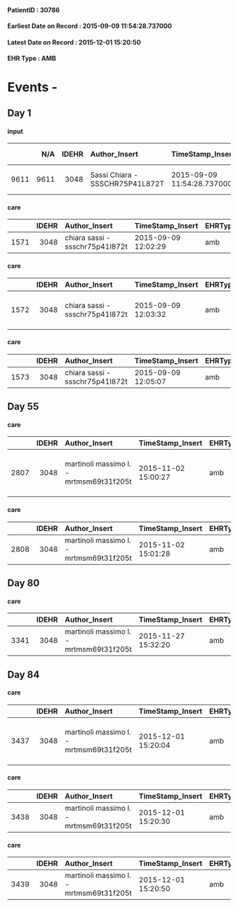
#### PatientID : 30786
#### Earliest Date on Record : 2015-09-09 11:54:28.737000
#### Latest Date on Record : 2015-12-01 15:20:50
#### EHR Type : AMB

# Events - 

## Day 1

#### input
|      |    N/A |   IDEHR | Author_Insert                   | TimeStamp_Insert           | EHRType   |   PatientID |   IDDigitalSignDocument | persone_vicine   |   Unnamed: 0_x.1 |   IDANAMNESI_SOCIALE | Patient   | FamigliaAltro   | Paziente_T   | FamigliaAltro_T   |   Non_Rilevabile_x.1 | Note_Non_Rilevabile_x.1   | opt_Problemi   | chk_contr_sintomi   | chk_competenza                                 | opt_paziente_a   | opt_famiglia_a   | opt_adeguatezza   | opt_paziente_solo   | opt_presente_assente   | Caregiver_principale   | opt_risorse_ec   | opt_paziente_psi   | opt_Ins_vol   | opt_inv_civile   |   invalidita_perc | Needs               | Domestic partnership   | opt_indennita_acc   | opt_famiglia_psi   |
|-----:|-------:|--------:|:--------------------------------|:---------------------------|:----------|------------:|------------------------:|:-----------------|-----------------:|---------------------:|:----------|:----------------|:-------------|:------------------|---------------------:|:--------------------------|:---------------|:--------------------|:-----------------------------------------------|:-----------------|:-----------------|:------------------|:--------------------|:-----------------------|:-----------------------|:-----------------|:-------------------|:--------------|:-----------------|------------------:|:--------------------|:-----------------------|:--------------------|:-------------------|
| 9611 |   9611 |    3048 | Sassi Chiara - SSSCHR75P41L872T | 2015-09-09 11:54:28.737000 | AMB       |       30786 |                  133356 | N/A              |             1361 |                  921 | Si#1      | Si#1            | No#0         | Si#1              |                    0 | NR                        | No#0           | controllo sintomi#0 | competenza/capacit√† assistenziale caregiver#0 | Indefinite#2     | Congruenti#1     | Da valutare#2     | No#0                | Presente#1             | wife                   | Adeguate#1       | No#0               | No#0          | Si#1             |               100 | Clinici#0;Sociali#1 | Coniuge/Convivente#0   | No#0                | S√¨#1              |

#### care
|      |   IDEHR | Author_Insert                   | TimeStamp_Insert    | EHRType   |   PatientID |   IDGESTIONE_AUSILI |   ds_ncons |   ds_nritiro |   opt_annulla_consegna | ds_note_x   | dt_Ric_consegna     | dt_ric_cons_forn    | dt_ric_ritiro_forn   | opt_ausilio           |
|-----:|--------:|:--------------------------------|:--------------------|:----------|------------:|--------------------:|-----------:|-------------:|-----------------------:|:------------|:--------------------|:--------------------|:---------------------|:----------------------|
| 1571 |    3048 | chiara sassi - ssschr75p41l872t | 2015-09-09 12:02:29 | amb       |       30786 |                1415 |      25848 |        26012 |                      0 | revolving   | 2015-08-11 00:00:00 | 2015-08-11 00:00:00 | 2015-09-04 00:00:00  | swivel seat bath # 22 |

#### care
|      |   IDEHR | Author_Insert                   | TimeStamp_Insert    | EHRType   |   PatientID |   IDGESTIONE_AUSILI |   ds_ncons |   ds_nritiro |   opt_annulla_consegna | dt_Ric_consegna     | dt_ric_cons_forn    | dt_ric_ritiro_forn   | opt_ausilio                    |
|-----:|--------:|:--------------------------------|:--------------------|:----------|------------:|--------------------:|-----------:|-------------:|-----------------------:|:--------------------|:--------------------|:---------------------|:-------------------------------|
| 1572 |    3048 | chiara sassi - ssschr75p41l872t | 2015-09-09 12:03:32 | amb       |       30786 |                1416 |      25859 |        26012 |                      0 | 2015-08-12 00:00:00 | 2015-08-12 00:00:00 | 2015-09-04 00:00:00  | decubitus cushion silicone # 9 |

#### care
|      |   IDEHR | Author_Insert                   | TimeStamp_Insert    | EHRType   |   PatientID |   IDGESTIONE_AUSILI |   ds_ncons |   ds_nritiro |   opt_annulla_consegna | ds_note_x   | dt_Ric_consegna     | dt_ric_cons_forn    | dt_ric_ritiro_forn   | opt_ausilio            |
|-----:|--------:|:--------------------------------|:--------------------|:----------|------------:|--------------------:|-----------:|-------------:|-----------------------:|:------------|:--------------------|:--------------------|:---------------------|:-----------------------|
| 1573 |    3048 | chiara sassi - ssschr75p41l872t | 2015-09-09 12:05:07 | amb       |       30786 |                1417 |      25950 |        26012 |                      0 | small       | 2015-08-25 00:00:00 | 2015-08-26 00:00:00 | 2015-09-04 00:00:00  | comfortable chair # 21 |


## Day 55

#### care
|      |   IDEHR | Author_Insert                           | TimeStamp_Insert    | EHRType   |   PatientID |   IDGESTIONE_AUSILI |   ds_ncons |   ds_nritiro |   opt_annulla_consegna | dt_Ric_consegna     | dt_ric_cons_forn    | dt_ric_ritiro       | dt_ric_ritiro_forn   | opt_ausilio                             |
|-----:|--------:|:----------------------------------------|:--------------------|:----------|------------:|--------------------:|-----------:|-------------:|-----------------------:|:--------------------|:--------------------|:--------------------|:---------------------|:----------------------------------------|
| 2807 |    3048 | martinoli massimo l. - mrtmsm69t31f205t | 2015-11-02 15:00:27 | amb       |       30786 |                2655 |      25860 |        26012 |                      0 | 2015-08-12 00:00:00 | 2015-08-12 00:00:00 | 2015-09-04 00:00:00 | 2015-09-04 00:00:00  | antid air mattress with compressor # 16 |

#### care
|      |   IDEHR | Author_Insert                           | TimeStamp_Insert    | EHRType   |   PatientID |   IDGESTIONE_AUSILI |   ds_ncons |   ds_nbolla | dt_consegna         |   ds_nritiro |   opt_annulla_consegna | ds_note_x   | dt_Ric_consegna     | dt_ric_cons_forn    | dt_ric_ritiro_forn   | opt_ausilio           |
|-----:|--------:|:----------------------------------------|:--------------------|:----------|------------:|--------------------:|-----------:|------------:|:--------------------|-------------:|-----------------------:|:------------|:--------------------|:--------------------|:---------------------|:----------------------|
| 2808 |    3048 | martinoli massimo l. - mrtmsm69t31f205t | 2015-11-02 15:01:28 | amb       |       30786 |                2656 |      25848 |         794 | 2015-08-13 00:00:00 |        26012 |                      0 | revolving   | 2015-08-11 00:00:00 | 2015-08-11 00:00:00 | 2015-09-04 00:00:00  | swivel seat bath # 22 |


## Day 80

#### care
|      |   IDEHR | Author_Insert                           | TimeStamp_Insert    | EHRType   |   PatientID |   IDGESTIONE_AUSILI |   ds_ncons |   ds_nbolla | dt_consegna         |   ds_nritiro |   opt_annulla_consegna | ds_note_x   | dt_Ric_consegna     | dt_ric_cons_forn    | dt_ric_ritiro_forn   | opt_ausilio            |
|-----:|--------:|:----------------------------------------|:--------------------|:----------|------------:|--------------------:|-----------:|------------:|:--------------------|-------------:|-----------------------:|:------------|:--------------------|:--------------------|:---------------------|:-----------------------|
| 3341 |    3048 | martinoli massimo l. - mrtmsm69t31f205t | 2015-11-27 15:32:20 | amb       |       30786 |                3196 |      25950 |         865 | 2015-08-28 00:00:00 |        26012 |                      0 | small       | 2015-08-25 00:00:00 | 2015-08-26 00:00:00 | 2015-09-04 00:00:00  | comfortable chair # 21 |


## Day 84

#### care
|      |   IDEHR | Author_Insert                           | TimeStamp_Insert    | EHRType   |   PatientID |   IDGESTIONE_AUSILI |   ds_ncons |   ds_nritiro | dt_ritiro           |   opt_annulla_consegna | dt_Ric_consegna     | dt_ric_cons_forn    | dt_ric_ritiro       | dt_ric_ritiro_forn   | opt_ausilio                             |
|-----:|--------:|:----------------------------------------|:--------------------|:----------|------------:|--------------------:|-----------:|-------------:|:--------------------|-----------------------:|:--------------------|:--------------------|:--------------------|:---------------------|:----------------------------------------|
| 3437 |    3048 | martinoli massimo l. - mrtmsm69t31f205t | 2015-12-01 15:20:04 | amb       |       30786 |                3295 |      25860 |        26012 | 2015-09-07 00:00:00 |                      0 | 2015-08-12 00:00:00 | 2015-08-12 00:00:00 | 2015-09-04 00:00:00 | 2015-09-04 00:00:00  | antid air mattress with compressor # 16 |

#### care
|      |   IDEHR | Author_Insert                           | TimeStamp_Insert    | EHRType   |   PatientID |   IDGESTIONE_AUSILI |   ds_ncons |   ds_nbolla | dt_consegna         |   ds_nritiro | dt_ritiro           |   opt_annulla_consegna | ds_note_x   | dt_Ric_consegna     | dt_ric_cons_forn    | dt_ric_ritiro       | dt_ric_ritiro_forn   | opt_ausilio            |
|-----:|--------:|:----------------------------------------|:--------------------|:----------|------------:|--------------------:|-----------:|------------:|:--------------------|-------------:|:--------------------|-----------------------:|:------------|:--------------------|:--------------------|:--------------------|:---------------------|:-----------------------|
| 3438 |    3048 | martinoli massimo l. - mrtmsm69t31f205t | 2015-12-01 15:20:30 | amb       |       30786 |                3296 |      25950 |         865 | 2015-08-28 00:00:00 |        26012 | 2015-09-07 00:00:00 |                      0 | small       | 2015-08-25 00:00:00 | 2015-08-26 00:00:00 | 2015-09-04 00:00:00 | 2015-09-04 00:00:00  | comfortable chair # 21 |

#### care
|      |   IDEHR | Author_Insert                           | TimeStamp_Insert    | EHRType   |   PatientID |   IDGESTIONE_AUSILI |   ds_ncons |   ds_nbolla | dt_consegna         |   ds_nritiro | dt_ritiro           |   opt_annulla_consegna | ds_note_x   | dt_Ric_consegna     | dt_ric_cons_forn    | dt_ric_ritiro_forn   | opt_ausilio           |
|-----:|--------:|:----------------------------------------|:--------------------|:----------|------------:|--------------------:|-----------:|------------:|:--------------------|-------------:|:--------------------|-----------------------:|:------------|:--------------------|:--------------------|:---------------------|:----------------------|
| 3439 |    3048 | martinoli massimo l. - mrtmsm69t31f205t | 2015-12-01 15:20:50 | amb       |       30786 |                3297 |      25848 |         794 | 2015-08-13 00:00:00 |        26012 | 2015-09-07 00:00:00 |                      0 | revolving   | 2015-08-11 00:00:00 | 2015-08-11 00:00:00 | 2015-09-04 00:00:00  | swivel seat bath # 22 |


